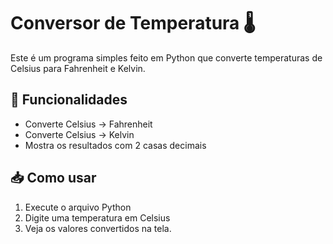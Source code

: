 # Conversor de Temperatura 🌡️

Este é um programa simples feito em Python que converte temperaturas de Celsius para Fahrenheit e Kelvin.

## 🚀 Funcionalidades

- Converte Celsius → Fahrenheit
- Converte Celsius → Kelvin
- Mostra os resultados com 2 casas decimais

## 📥 Como usar

1. Execute o arquivo Python
2. Digite uma temperatura em Celsius
3. Veja os valores convertidos na tela.

